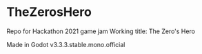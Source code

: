# TheZerosHero
Repo for Hackathon 2021 game jam
Working title: The Zero's Hero

Made in Godot v3.3.3.stable.mono.official
